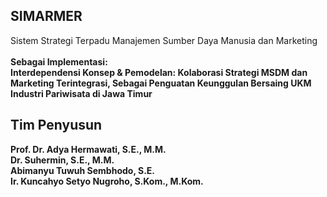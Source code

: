 ## SIMARMER
Sistem Strategi Terpadu Manajemen Sumber Daya Manusia dan Marketing<br><br>
<b>Sebagai Implementasi:<b><br>
Interdependensi Konsep & Pemodelan: Kolaborasi Strategi MSDM dan Marketing Terintegrasi, Sebagai Penguatan Keunggulan Bersaing UKM Industri Pariwisata di Jawa Timur


## Tim Penyusun
Prof. Dr. Adya Hermawati, S.E., M.M.<br>
Dr. Suhermin, S.E., M.M.<br>
Abimanyu Tuwuh Sembhodo, S.E.<br>
Ir. Kuncahyo Setyo Nugroho, S.Kom., M.Kom.

